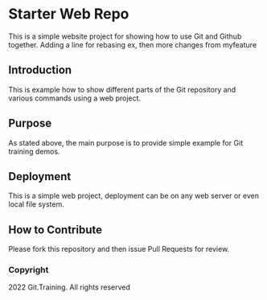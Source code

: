 # Starter Web Repo

This is a simple website project for showing how to use Git and Github together. Adding a line for rebasing ex, then more changes from myfeature

## Introduction

This is example how to show different parts of the Git repository and various commands using a web project.

## Purpose

As stated above, the main purpose is to provide simple example for Git training demos.

## Deployment

This is a simple web project, deployment can be on any web server or even local file system.

## How to Contribute

Please fork this repository and then issue Pull Requests for review.

### Copyright

2022 Git.Training. All rights reserved
